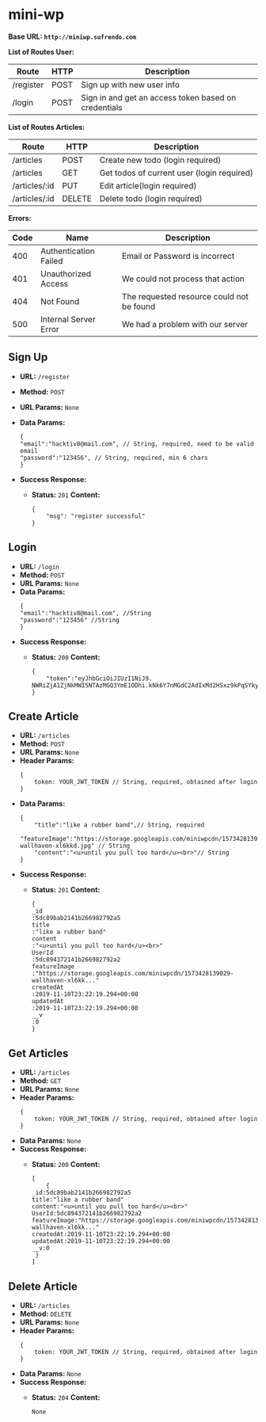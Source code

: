 # mini-wp
**Base URL: `http://miniwp.sufrendo.com`**

**List of Routes User:**

| **Route**         | **HTTP** | **Description**                                      |
| ----------------- | -------- | ---------------------------------------------------- |
| /register   | POST     | Sign up with new user info                           |
| /login      | POST     | Sign in and get an access token based on credentials |

**List of Routes  Articles:**

| **Route**    | **HTTP** | **Description**                       |
| ------------ | -------- | ------------------------------------- |
| /articles | POST      | Create new todo (login required)           |
| /articles  | GET      | Get todos of current user (login required)           |
| /articles/:id  | PUT      |  Edit article(login required)|
| /articles/:id  | DELETE      | Delete todo (login required)|

**Errors:**

| Code | Name                  | Description                               |
| ---- | --------------------- | ----------------------------------------- |
| 400  | Authentication Failed | Email or Password is incorrect            |
| 401  | Unauthorized Access   | We could not process that action          |
| 404  | Not Found             | The requested resource could not be found |
| 500  | Internal Server Error | We had a problem with our server          |

**Sign Up**
----
* **URL:** `/register`
* **Method:** `POST`
* **URL Params:** `None`
* **Data Params:**
    ```
	{
	"email":"hacktiv8@mail.com", // String, required, need to be valid email
	"password":"123456", // String, required, min 6 chars
	}
    ```

* **Success Response:**
  * **Status:** `201`
    **Content:** 
    
    ```
    {
        "msg": "register successful"
    }
    ```


**Login**
----
* **URL:** `/login`
* **Method:** `POST`
* **URL Params:** `None`
* **Data Params:**
	```
    {
	"email":"hacktiv8@mail.com", //String
	"password":"123456" //String
	}
	```
* **Success Response:**
  * **Status:** `200`
    **Content:** 
    
    ```
    {
        "token":"eyJhbGciOiJIUzI1NiJ9. NWRiZjA1ZjNkMWI5NTAzMGQ3YmE1ODhi.kNk6Y7nMGdC2AdIxMd2HSxz9kPqSYkymSXSfyxy9PFY"
    }
    ```
**Create Article**
----
* **URL:** `/articles`
* **Method:** `POST`
* **URL Params:** `None`
* **Header Params:**
    ```
    {
        token: YOUR_JWT_TOKEN // String, required, obtained after login
    }
    ```
* **Data Params:**
	```
    {
        "title":"like a rubber band",// String, required
        "featureImage":"https://storage.googleapis.com/miniwpcdn/1573428139029-wallhaven-xl6kkd.jpg" // String
        "content":"<u>until you pull too hard</u><br>"// String
    }
	```
* **Success Response:**
  * **Status:** `201`
    **Content:** 
    
    ```
    {
    _id
    :5dc89bab2141b266982792a5
    title
    :"like a rubber band"
    content
    :"<u>until you pull too hard</u><br>"
    UserId
    :5dc894372141b266982792a2
    featureImage
    :"https://storage.googleapis.com/miniwpcdn/1573428139029-wallhaven-xl6kk..."
    createdAt
    :2019-11-10T23:22:19.294+00:00
    updatedAt
    :2019-11-10T23:22:19.294+00:00
    __v
    :0
    }
    ```
**Get Articles**
----
* **URL:** `/articles`
* **Method:** `GET`
* **URL Params:** `None`
* **Header Params:**
    ```
    {
        token: YOUR_JWT_TOKEN // String, required, obtained after login
    }
    ```
* **Data Params:** `None`
* **Success Response:**
  * **Status:** `200`
    **Content:** 
    
    ```
    [
        {
    _id:5dc89bab2141b266982792a5
    title:"like a rubber band"
    content:"<u>until you pull too hard</u><br>"
    UserId:5dc894372141b266982792a2
    featureImage:"https://storage.googleapis.com/miniwpcdn/1573428139029-wallhaven-xl6kk..."
    createdAt:2019-11-10T23:22:19.294+00:00
    updatedAt:2019-11-10T23:22:19.294+00:00
    __v:0
     }
    ]
    ```

**Delete Article**
----
* **URL:** `/articles`
* **Method:** `DELETE`
* **URL Params:** `None`
* **Header Params:**
    ```
    {
        token: YOUR_JWT_TOKEN // String, required, obtained after login
    }
    ```
* **Data Params:** `None`
* **Success Response:**
  * **Status:** `204`
    **Content:** 
    
    ```
    None
    ```